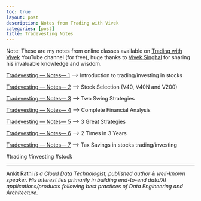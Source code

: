```yaml
---
toc: true
layout: post
description: Notes from Trading with Vivek
categories: [post]
title: Tradevesting Notes
---
```


Note: These are my notes from online classes available on [Trading with Vivek](https://www.youtube.com/@TradingWithVivek) YouTube channel (for free), huge thanks to [Vivek Singhal](https://twitter.com/theviveksinghal) for sharing his invaluable knowledge and wisdom.

[Tradevesting — Notes— 1](https://rathi-ankit.medium.com/trading-with-vivek-class-notes-1-16b8626573ce)
--> Introduction to trading/investing in stocks

[Tradevesting — Notes— 2](https://rathi-ankit.medium.com/trading-with-vivek-class-notes-2-fdf6733d5313)
--> Stock Selection (V40, V40N and V200)

[Tradevesting — Notes— 3](https://rathi-ankit.medium.com/tradevesting-notes-3-b509ebf51ab0)
--> Two Swing Strategies

[Tradevesting — Notes— 4](https://rathi-ankit.medium.com/tradevesting-notes-4-3b37a475f673)
--> Complete Financial Analysis

[Tradevesting — Notes— 5](https://rathi-ankit.medium.com/tradevesting-notes-5-3b0b94f0f734)
--> 3 Great Strategies

[Tradevesting — Notes— 6](https://rathi-ankit.medium.com/tradevesting-notes-6-e77b06df3572)
--> 2 Times in 3 Years

[Tradevesting — Notes— 7](https://rathi-ankit.medium.com/tradevesting-notes-7-d9f2901bc35b)
--> Tax Savings in stocks trading/investing

#trading #investing #stock
*****

[Ankit Rathi](https://www.ankitrathi.com/) *is a Cloud Data Technologist,
published author & well-known speaker. His interest lies primarily in building
end-to-end data/AI applications/products following best practices of Data Engineering
and Architecture.*
